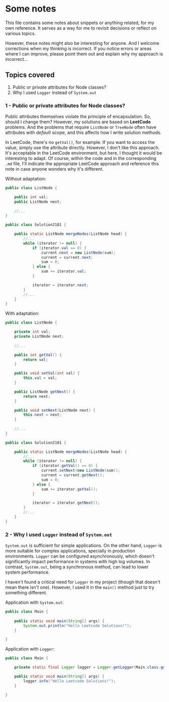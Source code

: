 # Some notes

This file contains some notes about snippets or anything related, for my own
reference. It serves as a way for me to revisit decisions or reflect on various
topics.

However, these notes might also be interesting for anyone. And I welcome
corrections when my thinking is incorrect. If you notice errors or areas where
I can improve, please point them out and explain why my approach is
incorrect...


## Topics covered

1. Public or private attributes for Node classes?
2. Why I used `Logger` instead of `System.out`


### 1 - Public or private attributes for Node classes?

Public attributes themselves violate the principle of encapsulation. So, should
I change them? However, my solutions are based on **LeetCode** problems. And
the problems that require `ListNode` or `TreeNode` often have attributes with
_default_ scope, and this affects how I write solution methods.

In LeetCode, there's no `getVal()`, for example. If you want to access the
value, simply use the attribute directly. However, I don't like this approach.
It's acceptable in the LeetCode environment, but here, I thought it would be
interesting to adapt. Of course, within the code and in the corresponding `.md`
file, I'll indicate the appropriate LeetCode approach and reference this note
in case anyone wonders why it's different.

Without adaptation:

````java
public class ListNode {

    public int val;
    public ListNode next;
    
    //...
}

public class Solution2181 {

    public static ListNode mergeNodes(ListNode head) {
        //...
        while (iterator != null) {
            if (iterator.val == 0) {
                current.next = new ListNode(sum);
                current = current.next;
                sum = 0;
            } else {
                sum += iterator.val;
            }

            iterator = iterator.next;
        }
        //...
    }
}
````

With adaptation:

````java
public class ListNode {

    private int val;
    private ListNode next;
    
    //...

    public int getVal() {
        return val;
    }

    public void setVal(int val) {
        this.val = val;
    }

    public ListNode getNext() {
        return next;
    }

    public void setNext(ListNode next) {
        this.next = next;
    }
    
    //...
}

public class Solution2181 {

    public static ListNode mergeNodes(ListNode head) {
        //...
        while (iterator != null) {
            if (iterator.getVal() == 0) {
                current.setNext(new ListNode(sum));
                current = current.getNext();
                sum = 0;
            } else {
                sum += iterator.getVal();
            }

            iterator = iterator.getNext();
        }
        //...
    }
}
````


### 2 - Why I used `Logger` instead of `System.out`

`System.out` is sufficient for simple applications. On the other hand, `Logger`
is more suitable for complex applications, specially in production
environments. `Logger` can be configured asynchronously, which doesn't
significantly impact performance in systems with high log volumes. In contrast,
`System.out`, being a synchronous method, can lead to lower system performance.

I haven't found a critical need for `Logger` in my project (though that doesn't
mean there isn't one). However, I used it in the `main()` method just to try 
something different.

Application with `System.out`:

````java
public class Main {
    
    public static void main(String[] args) {
        System.out.println("Hello Leetcode Solutions!");
    }

}
````

Application with `Logger`:

````java
public class Main {

    private static final Logger logger = Logger.getLogger(Main.class.getName());

    public static void main(String[] args) {
        logger.info("Hello Leetcode Solutions!");
    }

}
````
